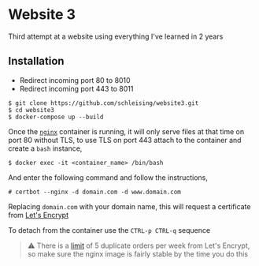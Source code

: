 # Website 3

Third attempt at a website using everything I've learned in 2 years

## Installation

- Redirect incoming port 80 to 8010
- Redirect incoming port 443 to 8011

```
$ git clone https://github.com/schleising/website3.git
$ cd website3
$ docker-compose up --build
```

Once the [`nginx`](https://nginx.org/) container is running, it will only serve files at that time on port 80 without TLS, to use TLS on port 443 attach to the container and create a `bash` instance,

```
$ docker exec -it <container_name> /bin/bash
```

And enter the following command and follow the instructions,

```
# certbot --nginx -d domain.com -d www.domain.com
```

Replacing `domain.com` with your domain name, this will request a certificate from [Let's Encrypt](https://letsencrypt.org/)

To detach from the container use the `CTRL-p CTRL-q` sequence

> :warning: There is a [limit](https://letsencrypt.org/docs/duplicate-certificate-limit/) of 5 duplicate orders per week from Let's Encrypt, so make sure the nginx image is fairly stable by the time you do this
